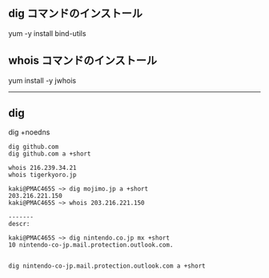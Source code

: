 ## dig コマンドのインストール
yum -y install bind-utils

## whois コマンドのインストール
yum install -y jwhois

__________________________________________
## dig
dig +noedns
```
dig github.com
dig github.com a +short

whois 216.239.34.21
whois tigerkyoro.jp
```

```
kaki@PMAC465S ~> dig mojimo.jp a +short
203.216.221.150
kaki@PMAC465S ~> whois 203.216.221.150

-------
descr:
```


```
kaki@PMAC465S ~> dig nintendo.co.jp mx +short
10 nintendo-co-jp.mail.protection.outlook.com.


dig nintendo-co-jp.mail.protection.outlook.com a +short
```


